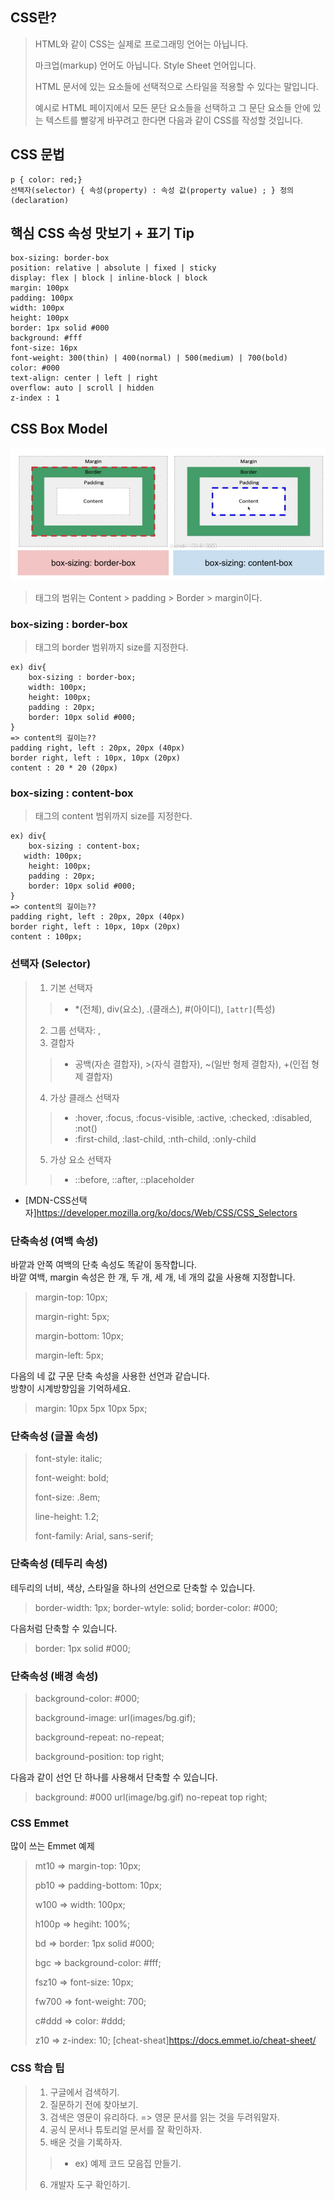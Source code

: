 ## CSS란?
> HTML와 같이 CSS는 실제로 프로그래밍 언어는 아닙니다.
>
> 마크업(markup) 언어도 아닙니다. Style Sheet 언어입니다.
>
> HTML 문서에 있는 요소들에 선택적으로 스타일을 적용할 수 있다는 말입니다.
>
> 예시로 HTML 페이지에서 모든 문단 요소들을 선택하고 그 문단 요소들 안에 있는 텍스트를 빨갛게 바꾸려고 한다면 다음과 같이 CSS를 작성할 것입니다. 

## CSS 문법
```
p { color: red;}
선택자(selector) { 속성(property) : 속성 값(property value) ; } 정의(declaration)
```

## 핵심 CSS 속성 맛보기 + 표기 Tip
```
box-sizing: border-box 
position: relative | absolute | fixed | sticky
display: flex | block | inline-block | block
margin: 100px
padding: 100px
width: 100px
height: 100px
border: 1px solid #000
background: #fff
font-size: 16px
font-weight: 300(thin) | 400(normal) | 500(medium) | 700(bold)
color: #000
text-align: center | left | right
overflow: auto | scroll | hidden
z-index : 1
```

## CSS Box Model

![](img/2022-03-22-11-54-07.png)

> 태그의 범위는 Content > padding > Border > margin이다.

### box-sizing : border-box
> 태그의 border 범위까지 size를 지정한다.

```
ex) div{ 
    box-sizing : border-box;
    width: 100px;
    height: 100px;
    padding : 20px;
    border: 10px solid #000;
}
=> content의 길이는??
padding right, left : 20px, 20px (40px)
border right, left : 10px, 10px (20px)
content : 20 * 20 (20px)
```

### box-sizing : content-box
> 태그의 content 범위까지 size를 지정한다.
```
ex) div{
    box-sizing : content-box;
   width: 100px;
    height: 100px;
    padding : 20px;
    border: 10px solid #000;
}
=> content의 길이는??
padding right, left : 20px, 20px (40px)
border right, left : 10px, 10px (20px)
content : 100px; 
```

### 선택자 (Selector)
> 1. 기본 선택자
>>   - *(전체), div(요소), .(클래스), #(아이디), `[attr]`(특성)
> 2. 그룹 선택자: ,
> 3. 결합자
>>  - 공백(자손 결합자), >(자식 결합자), ~(일반 형제 결합자), +(인접 형제 결합자)
> 4. 가상 클래스 선택자
>>   - :hover, :focus, :focus-visible, :active, :checked, :disabled, :not()
>>   - :first-child, :last-child, :nth-child, :only-child
> 5. 가상 요소 선택자
>>   - ::before, ::after, ::placeholder
- [MDN-CSS선택자]https://developer.mozilla.org/ko/docs/Web/CSS/CSS_Selectors

### 단축속성 (여백 속성)

바깥과 안쪽 여백의 단축 속성도 똑같이 동작합니다.<br>
바깥 여백, margin 속성은 한 개, 두 개, 세 개, 네 개의 값을 사용해 지정합니다.

> margin-top: 10px;
>
> margin-right: 5px;
>
> margin-bottom: 10px;
>
> margin-left: 5px;

다음의 네 값 구문 단축 속성을 사용한 선언과 같습니다.<br>
방향이 시계방향임을 기억하세요.
> margin: 10px 5px 10px 5px;

### 단축속성 (글꼴 속성)

> font-style: italic;
>
> font-weight: bold;
>
> font-size: .8em;
>
> line-height: 1.2;
>
> font-family: Arial, sans-serif;
>

### 단축속성 (테두리 속성)

테두리의 너비, 색상, 스타일을 하나의 선언으로 단축할 수 있습니다.
> border-width: 1px;
> border-wtyle: solid;
> border-color: #000;

다음처럼 단축할 수 있습니다.
> border: 1px solid #000;

### 단축속성 (배경 속성)

> background-color: #000;
>
> background-image: url(images/bg.gif);
>
> background-repeat: no-repeat;
>
> background-position: top right;

다음과 같이 선언 단 하나를 사용해서 단축할 수 있습니다.
> background: #000 url(image/bg.gif) no-repeat top right;

### CSS Emmet

많이 쓰는 Emmet 예제 
> mt10 => margin-top: 10px;
>
> pb10 => padding-bottom: 10px;
>
> w100 => width: 100px;
>
> h100p => hegiht: 100%;
>
> bd => border: 1px solid #000;
>
> bgc => background-color: #fff;
>
> fsz10 => font-size: 10px;
>
> fw700 => font-weight: 700;
>
> c#ddd => color: #ddd;
>
> z10 => z-index: 10;
[cheat-sheat]https://docs.emmet.io/cheat-sheet/

### CSS 학습 팁

> 1. 구글에서 검색하기.
> 2. 질문하기 전에 찾아보기.
> 3. 검색은 영문이 유리하다. => 영문 문서를 읽는 것을 두려워말자.
> 4. 공식 문서나 튜토리얼 문서를 잘 확인하자.
> 5. 배운 것을 기록하자.
>> - ex) 예제 코드 모음집 만들기.
> 6. 개발자 도구 확인하기.